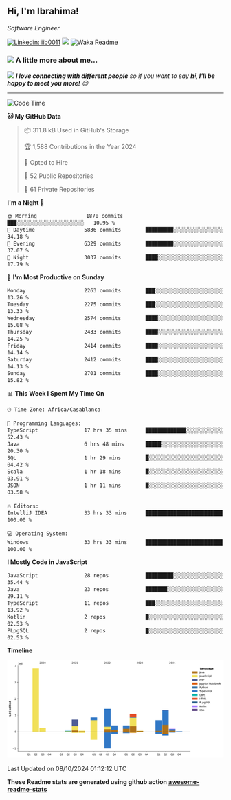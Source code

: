 <h2>Hi, I'm Ibrahima! </h2>
<p><em>Software Engineer 
</em></p>


[![Linkedin: iib0011](https://img.shields.io/badge/-iib0011-blue?style=flat-square&logo=Linkedin&logoColor=white&link=https://www.linkedin.com/in/iib0011/)](https://www.linkedin.com/in/iib0011/)
![](https://visitor-badge.glitch.me/badge?page_id=iib0011)
![Waka Readme](https://github.com/iib0011/iib0011/workflows/Waka%20Readme/badge.svg)


### <img src="https://media.giphy.com/media/VgCDAzcKvsR6OM0uWg/giphy.gif" width="50"> A little more about me...  


<img src="https://media.giphy.com/media/LnQjpWaON8nhr21vNW/giphy.gif" width="60"> <em><b>I love connecting with different people</b> so if you want to say <b>hi, I'll be happy to meet you more!</b> 😊</em>

---
<!--START_SECTION:waka-->
![Code Time](http://img.shields.io/badge/Code%20Time-3%2C827%20hrs%2030%20mins-blue)

**🐱 My GitHub Data** 

> 📦 311.8 kB Used in GitHub's Storage 
 > 
> 🏆 1,588 Contributions in the Year 2024
 > 
> 💼 Opted to Hire
 > 
> 📜 52 Public Repositories 
 > 
> 🔑 61 Private Repositories 
 > 
**I'm a Night 🦉** 

```text
🌞 Morning                1870 commits        ███░░░░░░░░░░░░░░░░░░░░░░   10.95 % 
🌆 Daytime                5836 commits        █████████░░░░░░░░░░░░░░░░   34.18 % 
🌃 Evening                6329 commits        █████████░░░░░░░░░░░░░░░░   37.07 % 
🌙 Night                  3037 commits        ████░░░░░░░░░░░░░░░░░░░░░   17.79 % 
```
📅 **I'm Most Productive on Sunday** 

```text
Monday                   2263 commits        ███░░░░░░░░░░░░░░░░░░░░░░   13.26 % 
Tuesday                  2275 commits        ███░░░░░░░░░░░░░░░░░░░░░░   13.33 % 
Wednesday                2574 commits        ████░░░░░░░░░░░░░░░░░░░░░   15.08 % 
Thursday                 2433 commits        ████░░░░░░░░░░░░░░░░░░░░░   14.25 % 
Friday                   2414 commits        ████░░░░░░░░░░░░░░░░░░░░░   14.14 % 
Saturday                 2412 commits        ████░░░░░░░░░░░░░░░░░░░░░   14.13 % 
Sunday                   2701 commits        ████░░░░░░░░░░░░░░░░░░░░░   15.82 % 
```


📊 **This Week I Spent My Time On** 

```text
🕑︎ Time Zone: Africa/Casablanca

💬 Programming Languages: 
TypeScript               17 hrs 35 mins      █████████████░░░░░░░░░░░░   52.43 % 
Java                     6 hrs 48 mins       █████░░░░░░░░░░░░░░░░░░░░   20.30 % 
SQL                      1 hr 29 mins        █░░░░░░░░░░░░░░░░░░░░░░░░   04.42 % 
Scala                    1 hr 18 mins        █░░░░░░░░░░░░░░░░░░░░░░░░   03.91 % 
JSON                     1 hr 11 mins        █░░░░░░░░░░░░░░░░░░░░░░░░   03.58 % 

🔥 Editors: 
IntelliJ IDEA            33 hrs 33 mins      █████████████████████████   100.00 % 

💻 Operating System: 
Windows                  33 hrs 33 mins      █████████████████████████   100.00 % 
```

**I Mostly Code in JavaScript** 

```text
JavaScript               28 repos            █████████░░░░░░░░░░░░░░░░   35.44 % 
Java                     23 repos            ███████░░░░░░░░░░░░░░░░░░   29.11 % 
TypeScript               11 repos            ███░░░░░░░░░░░░░░░░░░░░░░   13.92 % 
Kotlin                   2 repos             █░░░░░░░░░░░░░░░░░░░░░░░░   02.53 % 
PLpgSQL                  2 repos             █░░░░░░░░░░░░░░░░░░░░░░░░   02.53 % 
```



**Timeline**

![Lines of Code chart](https://raw.githubusercontent.com/iib0011/iib0011/master/assets/bar_graph.png)


 Last Updated on 08/10/2024 01:12:12 UTC
<!--END_SECTION:waka-->

**These Readme stats are generated using github action [awesome-readme-stats](https://github.com/iib0011/waka-readme-stats)**
